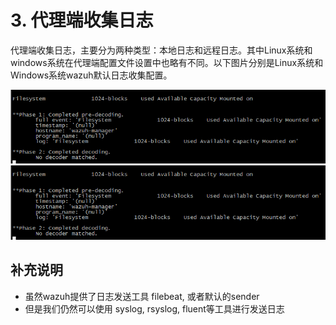 # 3. 代理端收集日志

代理端收集日志，主要分为两种类型：本地日志和远程日志。其中Linux系统和windows系统在代理端配置文件设置中也略有不同。以下图片分别是Linux系统和Windows系统wazuh默认日志收集配置。

![ linux&#x7CFB;&#x7EDF;wazuh&#x914D;&#x7F6E;&#x65E5;&#x5FD7;&#x6536;&#x96C6;](../../../.gitbook/assets/clipboard%20%287%29.png)
![windows&#x7CFB;&#x7EDF;wazuh&#x914D;&#x7F6E;&#x65E5;&#x5FD7;&#x6536;&#x96C6;](../../../.gitbook/assets/image%20%2842%29.png)


## 补充说明
- 虽然wazuh提供了日志发送工具 filebeat, 或者默认的sender
- 但是我们仍然可以使用  syslog, rsyslog, fluent等工具进行发送日志 


